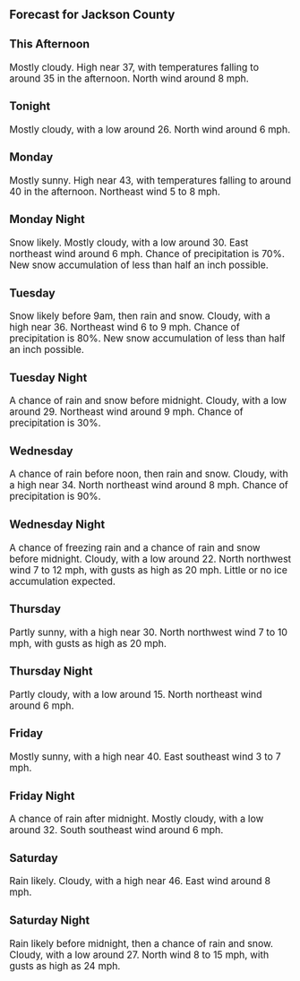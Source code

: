 <div>
   <h2>Forecast for Jackson County</h2>
   <p>
      <div style="font-size:120%">
         <h3>This Afternoon</h3>Mostly cloudy. High near 37, with temperatures falling to around 35 in the afternoon. North wind around 8 mph.<br></div>
   </p>
   <p>
      <div style="font-size:120%">
         <h3>Tonight</h3>Mostly cloudy, with a low around 26. North wind around 6 mph.<br></div>
   </p>
   <p>
      <div style="font-size:120%">
         <h3>Monday</h3>Mostly sunny. High near 43, with temperatures falling to around 40 in the afternoon. Northeast wind 5 to 8 mph.<br></div>
   </p>
   <p>
      <div style="font-size:120%">
         <h3>Monday Night</h3>Snow likely. Mostly cloudy, with a low around 30. East northeast wind around 6 mph. Chance of precipitation is 70%. New snow
         accumulation of less than half an inch possible.<br></div>
   </p>
   <p>
      <div style="font-size:120%">
         <h3>Tuesday</h3>Snow likely before 9am, then rain and snow. Cloudy, with a high near 36. Northeast wind 6 to 9 mph. Chance of precipitation
         is 80%. New snow accumulation of less than half an inch possible.<br></div>
   </p>
   <p>
      <div style="font-size:120%">
         <h3>Tuesday Night</h3>A chance of rain and snow before midnight. Cloudy, with a low around 29. Northeast wind around 9 mph. Chance of precipitation
         is 30%.<br></div>
   </p>
   <p>
      <div style="font-size:120%">
         <h3>Wednesday</h3>A chance of rain before noon, then rain and snow. Cloudy, with a high near 34. North northeast wind around 8 mph. Chance of
         precipitation is 90%.<br></div>
   </p>
   <p>
      <div style="font-size:120%">
         <h3>Wednesday Night</h3>A chance of freezing rain and a chance of rain and snow before midnight. Cloudy, with a low around 22. North northwest wind
         7 to 12 mph, with gusts as high as 20 mph. Little or no ice accumulation expected.<br></div>
   </p>
   <p>
      <div style="font-size:120%">
         <h3>Thursday</h3>Partly sunny, with a high near 30. North northwest wind 7 to 10 mph, with gusts as high as 20 mph.<br></div>
   </p>
   <p>
      <div style="font-size:120%">
         <h3>Thursday Night</h3>Partly cloudy, with a low around 15. North northeast wind around 6 mph.<br></div>
   </p>
   <p>
      <div style="font-size:120%">
         <h3>Friday</h3>Mostly sunny, with a high near 40. East southeast wind 3 to 7 mph.<br></div>
   </p>
   <p>
      <div style="font-size:120%">
         <h3>Friday Night</h3>A chance of rain after midnight. Mostly cloudy, with a low around 32. South southeast wind around 6 mph.<br></div>
   </p>
   <p>
      <div style="font-size:120%">
         <h3>Saturday</h3>Rain likely. Cloudy, with a high near 46. East wind around 8 mph.<br></div>
   </p>
   <p>
      <div style="font-size:120%">
         <h3>Saturday Night</h3>Rain likely before midnight, then a chance of rain and snow. Cloudy, with a low around 27. North wind 8 to 15 mph, with gusts
         as high as 24 mph.<br></div>
   </p>
</div>